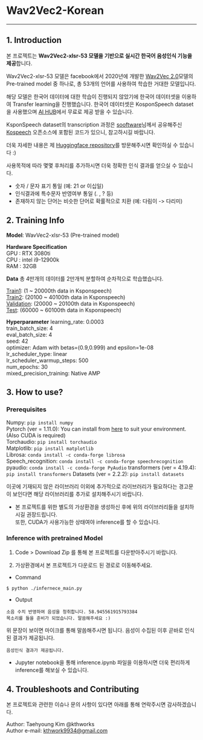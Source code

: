 # Wav2Vec2-Korean

---

## 1. Introduction

본 프로젝트는 **Wav2Vec2-xlsr-53 모델을 기반으로 실시간 한국어 음성인식 기능을 제공**합니다.

Wav2Vec2-xlsr-53 모델은 facebook에서 2020년에 개발한 [Wav2Vec 2.0](https://arxiv.org/abs/2006.11477)모델의 Pre-trained model 중 하나로, 총 53개의 언어를 사용하여 학습한 거대한 모델입니다.

해당 모델은 한국어 데이터에 대한 학습이 진행되지 않았기에 한국어 데이터셋을 이용하여 Transfer learning을 진행했습니다. 한국어 데이터셋은 KosponSpeech dataset을 사용했으며 [AI HUB](https://aihub.or.kr/)에서 무료로 제공 받을 수 있습니다.

KsponSpeech dataset의 transcription 과정은 [sooftware](https://github.com/sooftware)님께서 공유해주신 [Kospeech](https://github.com/sooftware/kospeech) 오픈소스에 포함된 코드가 있으니, 참고하시길 바랍니다.

더욱 자세한 내용은 제 [Huggingface repository](https://huggingface.co/Taeham/wav2vec2-ksponspeech)를 방문해주시면 확인하실 수 있습니다 :)

사용목적에 따라 몇몇 후처리를 추가하시면 더욱 정확한 인식 결과를 얻으실 수 있습니다.
- 숫자 / 문자 표기 통일 (예: 21 or 이십일)
- 인식결과에 특수문자 반영여부 통일 (. , ? 등)
- 존재하지 않는 단어는 비슷한 단어로 확률적으로 치환 (예: 다림이 -> 다리미)

## 2. Training Info

**Model**: WavVec2-xlsr-53 (Pre-trained model)  

**Hardware Specification**  
GPU : RTX 3080ti  
CPU : intel i9-12900k  
RAM : 32GB

**Data**
총 4만개의 데이터를 2만개씩 분할하여 순차적으로 학습했습니다.

[Train1](https://huggingface.co/datasets/Taeham/wav2vec2-ksponspeech-train): (1 ~ 20000th data in Ksponspeech)  
[Train2](https://huggingface.co/datasets/Taeham/wav2vec2-ksponspeech-train2): (20100 ~ 40100th data in Ksponspeech)  
[Validation](https://huggingface.co/datasets/Taeham/wav2vec2-ksponspeech-test): (20000 ~ 20100th data in Ksponspeech)   
[Test](https://huggingface.co/datasets/Taeham/wav2vec2-ksponspeech-test): (60000 ~ 60100th data in Ksponspeech)  

**Hyperparameter**
learning_rate: 0.0003  
train_batch_size: 4  
eval_batch_size: 4  
seed: 42  
optimizer: Adam with betas=(0.9,0.999) and epsilon=1e-08  
lr_scheduler_type: linear  
lr_scheduler_warmup_steps: 500  
num_epochs: 30  
mixed_precision_training: Native AMP  

## 3. How to use?

### Prerequisites
Numpy: ```pip install numpy```  
Pytorch (ver = 1.11.0): You can install from [here](https://pytorch.org/get-started/locally/) to suit your environment. (Also CUDA is required)      
Torchaudio: ```pip install torchaudio```  
Matplotlib: ```pip install matplotlib```  
Librosa: ```conda install -c conda-forge librosa```  
Speech_recognition: ```conda install -c conda-forge speechrecognition```  
pyaudio: ```conda install -c conda-forge PyAudio```
transformers (ver = 4.19.4): ```pip install transformers```
Datasets (ver = 2.2.2): ```pip install datasets```

이곳에 기재되지 않은 라이브러리 이외에 추가적으로 라이브러리가 필요하다는 경고문이 보인다면 해당 라이브러리를 추가로 설치해주시기 바랍니다.

* 본 프로젝트를 위한 별도의 가상환경을 생성하신 후에 위의 라이브러리들을 설치하시길 권장드립니다.  
또한, CUDA가 사용가능한 상태여야 inference를 할 수 있습니다.

### Inference with pretrained Model
1. Code > Download Zip 를 통해 본 프로젝트를 다운받아주시기 바랍니다.

2. 가상환경에서 본 프로젝트가 다운로드 된 경로로 이동해주세요.

* Command
```
$ python ./infernece_main.py
```

* Output
```
소음 수치 반영하여 음성을 청취합니다. 58.945561915793384
목소리를 들을 준비가 되었습니다. 말씀해주세요 :)
```  
위 문장이 보이면 마이크를 통해 말씀해주시면 됩니다.
음성이 수집된 이후 곧바로 인식된 결과가 제공됩니다.

```
음성인식 결과가 제공됩니다.
```

* Jupyter notebook을 통해 inference.ipynb 파일을 이용하시면 더욱 편리하게 inference를 해보실 수 있습니다.
## 4. Troubleshoots and Contributing

본 프로젝트와 관련한 이슈나 문의 사항이 있다면 아래를 통해 연락주시면 감사하겠습니다.

Author: Taehyoung Kim @kthworks  
Author e-mail: kthwork9934@gmail.com
